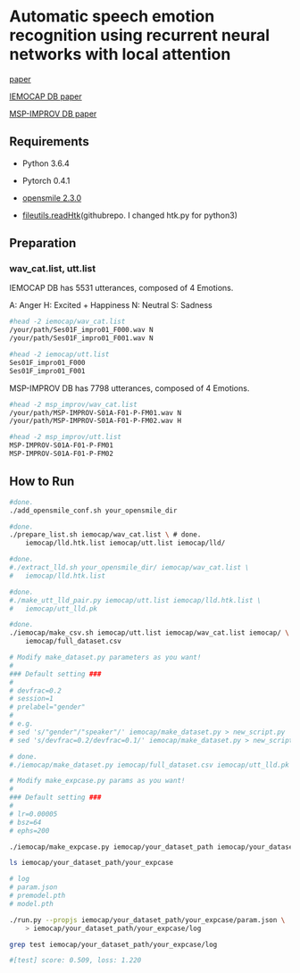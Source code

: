 Automatic speech emotion recognition using recurrent neural networks with local attention
===


[paper](https://www.google.com/url?sa=t&rct=j&q=&esrc=s&source=web&cd=2&ved=2ahUKEwipkIKO2sPcAhVVMd4KHY4eC2MQFjABegQIARAC&url=https%3A%2F%2Fsigport.org%2Fsites%2Fdefault%2Ffiles%2Fdocs%2Ficassp2017_1.pdf&usg=AOvVaw0GCE0gJV_TEWKZueyQfy9T)

[IEMOCAP DB paper](https://pdfs.semanticscholar.org/5cf0/d213f3253cd46673d955209f8463db73cc51.pdf)

[MSP-IMPROV DB paper](https://web.eecs.umich.edu/~emilykmp/EmilyPapers/2016_Busso_TAFF.pdf)

## Requirements

- Python 3.6.4

- Pytorch 0.4.1

- [opensmile 2.3.0](https://www.audeering.com/research/opensmile)

- [fileutils.readHtk](https://github.com/MaigoAkisame/fileutils)(githubrepo. I changed htk.py for python3)


## Preparation

### wav_cat.list, utt.list

IEMOCAP DB has 5531 utterances, composed of 4 Emotions.

A: Anger
H: Excited + Happiness
N: Neutral
S: Sadness

```bash
#head -2 iemocap/wav_cat.list
/your/path/Ses01F_impro01_F000.wav N
/your/path/Ses01F_impro01_F001.wav N

#head -2 iemocap/utt.list
Ses01F_impro01_F000
Ses01F_impro01_F001

```

MSP-IMPROV DB has 7798 utterances, composed of 4 Emotions.

```bash
#head -2 msp_improv/wav_cat.list
/your/path/MSP-IMPROV-S01A-F01-P-FM01.wav N 
/your/path/MSP-IMPROV-S01A-F01-P-FM02.wav H

#head -2 msp_improv/utt.list
MSP-IMPROV-S01A-F01-P-FM01
MSP-IMPROV-S01A-F01-P-FM02
```

## How to Run

```bash
#done.
./add_opensmile_conf.sh your_opensmile_dir

#done.
./prepare_list.sh iemocap/wav_cat.list \ # done.
	iemocap/lld.htk.list iemocap/utt.list iemocap/lld/

#done.
#./extract_lld.sh your_opensmile_dir/ iemocap/wav_cat.list \
#	iemocap/lld.htk.list

#done.
#./make_utt_lld_pair.py iemocap/utt.list iemocap/lld.htk.list \
#	iemocap/utt_lld.pk

#done.
./iemocap/make_csv.sh iemocap/utt.list iemocap/wav_cat.list iemocap/ \
	iemocap/full_dataset.csv

# Modify make_dataset.py parameters as you want!
#
### Default setting ###
#
# devfrac=0.2
# session=1
# prelabel="gender"
#
# e.g.
# sed 's/"gender"/"speaker"/' iemocap/make_dataset.py > new_script.py
# sed 's/devfrac=0.2/devfrac=0.1/' iemocap/make_dataset.py > new_script.py

# done.
#./iemocap/make_dataset.py iemocap/full_dataset.csv iemocap/utt_lld.pk iemocap/your_dataset_path

# Modify make_expcase.py params as you want!
#
### Default setting ###
#
# lr=0.00005
# bsz=64
# ephs=200

./iemocap/make_expcase.py iemocap/your_dataset_path iemocap/your_dataset_path/your_expcase

ls iemocap/your_dataset_path/your_expcase 

# log	
# param.json
# premodel.pth
# model.pth

./run.py --propjs iemocap/your_dataset_path/your_expcase/param.json \
	> iemocap/your_dataset_path/your_expcase/log

grep test iemocap/your_dataset_path/your_expcase/log

#[test] score: 0.509, loss: 1.220 


```




